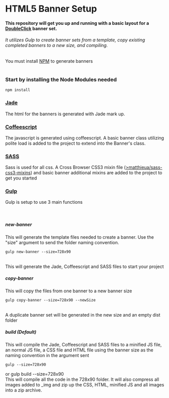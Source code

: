 # HTML5 Banner Setup<br/>

#### This repository will get you up and running with a basic layout for a <a href="https://www.doubleclickbygoogle.com/" target="_blank">DoubleClick</a> banner set.
###### It utilizes Gulp to create banner sets from a template, copy existing completed banners to a new size, and compiling.

You must install <a href="https://www.npmjs.com" target="_blank">NPM</a> to generate banners<br/><br/>

### Start by installing the Node Modules needed

    npm install

### <a href="http://sass-lang.com/" target="_blank">Jade</a><br/>

The html for the banners is generated with Jade mark up.

### <a href="http://coffeescript.org/" target="_blank">Coffeescript</a><br/>

The javascript is generated using coffeescript.  A basic banner class utilizing polite load is added to the project to extend into the Banner's class.

### <a href="http://sass-lang.com//" target="_blank">SASS</a><br/>

Sass is used for all css.  A Cross Browser CSS3 mixin file (<a href="https://github.com/matthieua/sass-css3-mixins" target="_blank">>matthieua/sass-css3-mixins</a>) and basic banner additional mixins are added to the project to get you started

### <a href="http://sass-lang.com//" target="_blank">Gulp</a><br/>

Gulp is setup to use 3 main functions<br/><br/><br/>

##### new-banner<br/>
This will generate the template files needed to create a banner.  Use the "size" argument to send the folder naming convention.

    gulp new-banner --size=728x90
    
<br/>
This will generate the Jade, Coffeescript and SASS files to start your project

##### copy-banner<br/>
This will copy the files from one banner to a new banner size

    gulp copy-banner --size=728x90 --newSize
    
<br/>
A duplicate banner set will be generated in the new size and an empty dist folder

##### build (Default)<br/>
This will compile the Jade, Coffeescript and SASS files to a minified JS file, an normal JS file, a CSS file and HTML file using the banner size as the naming convention in the argument sent

    gulp --size=728x90
or
    gulp build --size=728x90
<br/>
This will compile all the code in the 728x90 folder.  It will also compress all images added to _img and zip up the CSS, HTML, minified JS and all images into a zip archive.